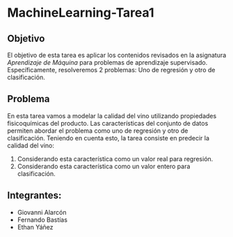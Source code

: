 # MachineLearning-Tarea1

## Objetivo
El objetivo de esta tarea es aplicar los contenidos revisados en la asignatura *Aprendizaje de Máquina* para problemas de aprendizaje supervisado. Específicamente, resolveremos 2 problemas: Uno de regresión y otro de clasificación.


## Problema
En esta tarea vamos a modelar la calidad del vino utilizando propiedades fisicoquímicas del producto. Las características del conjunto de datos permiten abordar el problema como uno de regresión y otro de clasificación. Teniendo en cuenta esto, la tarea consiste en predecir la calidad del vino:
1. Considerando esta característica como un valor real para regresión.
2. Considerando esta característica como un valor entero para clasificación.


## Integrantes:
- Giovanni Alarcón
- Fernando Bastías
- Ethan Yáñez